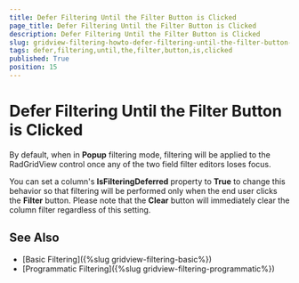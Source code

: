 ```yaml
---
title: Defer Filtering Until the Filter Button is Clicked
page_title: Defer Filtering Until the Filter Button is Clicked
description: Defer Filtering Until the Filter Button is Clicked
slug: gridview-filtering-howto-defer-filtering-until-the-filter-button-is-clicked
tags: defer,filtering,until,the,filter,button,is,clicked
published: True
position: 15
---
```


# Defer Filtering Until the Filter Button is Clicked

By default, when in **Popup** filtering mode, filtering will be applied to the RadGridView control once any of the two field filter editors loses focus.

You can set a column's **IsFilteringDeferred** property to **True** to change this behavior so that filtering will be performed only when the end user clicks the **Filter** button. Please note that the **Clear** button will immediately clear the column filter regardless of this setting.

## See Also

 * [Basic Filtering]({%slug gridview-filtering-basic%})
 * [Programmatic Filtering]({%slug gridview-filtering-programmatic%})
